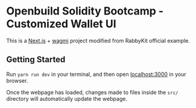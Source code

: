 # Openbuild Solidity Bootcamp - Customized Wallet UI

This is a [Next.js](https://nextjs.org) + [wagmi](https://wagmi.sh) project modified from RabbyKit official example.

## Getting Started

Run `yarn run dev` in your terminal, and then open [localhost:3000](http://localhost:3000) in your browser.

Once the webpage has loaded, changes made to files inside the `src/` directory will automatically update the webpage.


